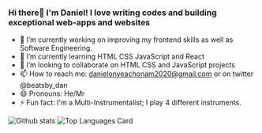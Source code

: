 ### Hi there👋 I'm Daniel! I love writing codes and building exceptional web-apps and websites

- 🔭 I’m currently working on improving my frontend skills as well as Software Engineering.
- 🌱 I’m currently learning HTML CSS JavaScript and React
- 👯 I’m looking to collaborate on HTML CSS and JavaScript projects
- 📫 How to reach me: danielonyeachonam2020@gmail.com or on twitter @beatsby_dan
- 😄 Pronouns: He/Mr
- ⚡ Fun fact: I'm a Multi-Instrumentalist; I play 4 different instruments.

![Github stats](https://github-readme-stats.vercel.app/api?username=beatsbydan&theme=highcontrast&show_icons=true&count_private=true)
![Top Languages Card](https://github-readme-stats.vercel.app/api/top-langs/?username=beatsbydan)
